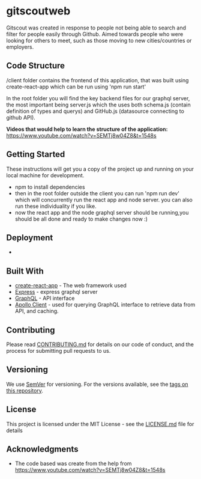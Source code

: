 # gitscoutweb

Gitscout was created in response to people not being able to search and filter for people easily through Github. Aimed towards people who were looking for others to meet, such as those moving to new cities/countries or employers.

## Code Structure

/client folder contains the frontend of this application, that was built using create-react-app which can be run using 'npm run start'

In the root folder you will find the key backend files for our graphql server, the most important being server.js which the uses both schema.js (contain definition of types and querys) and GitHub.js (datasource connecting to github API).

<b>Videos that would help to learn the structure of the application: </b>https://www.youtube.com/watch?v=SEMTj8w04Z8&t=1548s

## Getting Started

These instructions will get you a copy of the project up and running on your local machine for development.

- npm to install dependencies
- then in the root folder outside the client you can run 'npm run dev' which will concurrently run the react app and node server.
  you can also run these individuality if you like.
- now the react app and the node graphql server should be running,you should be all done and ready to make changes now :)


## Deployment

-


## Built With

* [create-react-app](https://github.com/facebook/create-react-app) - The web framework used
* [Express](https://expressjs.com/) - express graphql server
* [GraphQL](https://graphql.org/code/#javascript) - API interface
* [Apollo Client](https://www.apollographql.com/docs/react/) - used for querying GraphQL interface to retrieve data from API, and caching.


## Contributing

Please read [CONTRIBUTING.md](https://gist.github.com/PurpleBooth/b24679402957c63ec426) for details on our code of conduct, and the process for submitting pull requests to us.

## Versioning

We use [SemVer](http://semver.org/) for versioning. For the versions available, see the [tags on this repository](https://github.com/your/project/tags). 

## License

This project is licensed under the MIT License - see the [LICENSE.md](LICENSE.md) file for details

## Acknowledgments

* The code based was create from the help from https://www.youtube.com/watch?v=SEMTj8w04Z8&t=1548s
